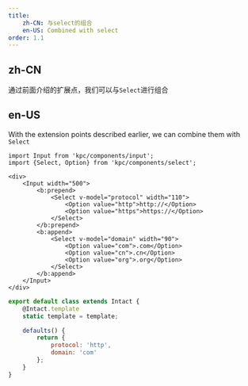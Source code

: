 ```yaml
---
title:
    zh-CN: 与select的组合
    en-US: Combined with select
order: 1.1
---
```


## zh-CN

通过前面介绍的扩展点，我们可以与`Select`进行组合

## en-US

With the extension points described earlier, we can combine them with `Select`

```vdt
import Input from 'kpc/components/input';
import {Select, Option} from 'kpc/components/select';

<div>
    <Input width="500">
        <b:prepend>
            <Select v-model="protocol" width="110">
                <Option value="http">http://</Option>
                <Option value="https">https://</Option>
            </Select>
        </b:prepend>
        <b:append>
            <Select v-model="domain" width="90">
                <Option value="com">.com</Option>
                <Option value="cn">.cn</Option>
                <Option value="org">.org</Option>
            </Select>
        </b:append>
    </Input>
</div>
```

```js
export default class extends Intact {
    @Intact.template
    static template = template;

    defaults() {
        return {
            protocol: 'http',
            domain: 'com'
        };
    }
}
```
